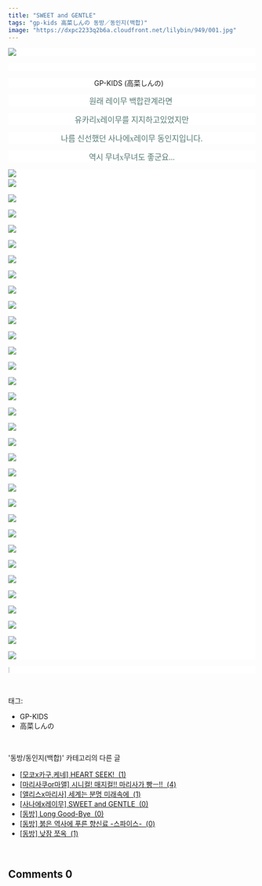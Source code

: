 ```yaml
---
title: "SWEET and GENTLE"
tags: "gp-kids 高菜しんの 동방／동인지(백합)"
image: "https://dxpc2233q2b6a.cloudfront.net/lilybin/949/001.jpg"
---
```

<div class="article">
<div class="area_view">
<p style="text-align: justify; background: white"><img src="{{ site.imgserver3 }}/lilybin/949/001.jpg"/><span style="color:#557a74; font-family:돋움; font-size:9pt">
</span></p><p style="text-align: center; background: white"><br/></p><p style="text-align: center; background: white">GP-KIDS (高菜しんの) 
 </p><p style="text-align: center; background: white"><span style="color:#557a74"><span style="font-family:돋움체; font-size:12pt">원래 레이무 백합관계라면 </span><span style="font-family:Times New Roman; font-size:9pt">
</span></span></p><p style="text-align: center; background: white"><span style="color:#557a74"><span style="font-family:돋움체; font-size:12pt">유카리x레이무를 지지하고있었지만</span><span style="font-family:Times New Roman; font-size:9pt">
</span></span></p><p style="text-align: center; background: white"><span style="color:#557a74"><span style="font-family:돋움체; font-size:12pt">나름 신선했던 사나에x레이무 동인지입니다.</span><span style="font-family:Times New Roman; font-size:9pt">
</span></span></p><p style="text-align: center; background: white"><span style="color:#557a74"><span style="font-family:돋움체; font-size:12pt">역시 무녀x무녀도 좋군요...</span><span style="font-family:Times New Roman; font-size:9pt">
</span></span></p><p style="text-align: justify; background: white"><img src="{{ site.imgserver3 }}/lilybin/949/002.jpg"/><span style="color:#557a74; font-family:돋움; font-size:9pt"><br/><img src="{{ site.imgserver3 }}/lilybin/949/003.jpg"/><br/><br/><img src="{{ site.imgserver3 }}/lilybin/949/004.jpg"/><br/><br/><img src="{{ site.imgserver3 }}/lilybin/949/005.jpg"/><br/><br/><img src="{{ site.imgserver3 }}/lilybin/949/006.jpg"/><br/><br/><img src="{{ site.imgserver3 }}/lilybin/949/007.jpg"/><br/><br/><img src="{{ site.imgserver3 }}/lilybin/949/008.jpg"/><br/><br/><img src="{{ site.imgserver3 }}/lilybin/949/009.jpg"/><br/><br/><img src="{{ site.imgserver3 }}/lilybin/949/010.jpg"/><br/><br/><img src="{{ site.imgserver3 }}/lilybin/949/011.jpg"/><br/><br/><img src="{{ site.imgserver3 }}/lilybin/949/012.jpg"/><br/><br/><img src="{{ site.imgserver3 }}/lilybin/949/013.jpg"/><br/><br/><img src="{{ site.imgserver3 }}/lilybin/949/014.jpg"/><br/><br/><img src="{{ site.imgserver3 }}/lilybin/949/015.jpg"/><br/><br/><img src="{{ site.imgserver3 }}/lilybin/949/016.jpg"/><br/><br/><img src="{{ site.imgserver3 }}/lilybin/949/017.jpg"/><br/><br/><img src="{{ site.imgserver3 }}/lilybin/949/018.jpg"/><br/><br/><img src="{{ site.imgserver3 }}/lilybin/949/019.jpg"/><br/><br/><img src="{{ site.imgserver3 }}/lilybin/949/020.jpg"/><br/><br/><img src="{{ site.imgserver3 }}/lilybin/949/021.jpg"/><br/><br/><img src="{{ site.imgserver3 }}/lilybin/949/022.jpg"/><br/><br/><img src="{{ site.imgserver3 }}/lilybin/949/023.jpg"/><br/><br/><img src="{{ site.imgserver3 }}/lilybin/949/024.jpg"/><br/><br/><img src="{{ site.imgserver3 }}/lilybin/949/025.jpg"/><br/><br/><img src="{{ site.imgserver3 }}/lilybin/949/026.jpg"/><br/><br/><img src="{{ site.imgserver3 }}/lilybin/949/027.jpg"/><br/><br/><img src="{{ site.imgserver3 }}/lilybin/949/028.jpg"/><br/><br/><img src="{{ site.imgserver3 }}/lilybin/949/029.jpg"/><br/><br/><img src="{{ site.imgserver3 }}/lilybin/949/030.jpg"/><br/><br/><img src="{{ site.imgserver3 }}/lilybin/949/031.jpg"/><br/><br/><img src="{{ site.imgserver3 }}/lilybin/949/032.jpg"/><br/><br/><img src="{{ site.imgserver3 }}/lilybin/949/033.jpg"/><br/><br/><img src="{{ site.imgserver3 }}/lilybin/949/034.jpg"/>
</span></p><p style="text-align: justify; background: white"><span style="color:#557a74; font-family:돋움; font-size:9pt">| 
</span></p>
</div></div><br/>
<div class="tagTrail">
<p>태그: </p>
<ul>
<li>GP-KIDS</li>
<li>高菜しんの</li>
</ul>
</div><br/>
<div class="another">
<p>'동방/동인지(백합)' 카테고리의 다른 글</p>
<ul>
<li><a href="/lilybin_952">
[모코x카구,케네] HEART SEEK!  (1)
</a></li>
<li><a href="/lilybin_951">
[마리사쿠or마앨] 시니컬! 매지컬!! 마리사가 빵ㅡ!!  (4)
</a></li>
<li><a href="/lilybin_950">
[앨리스x마리사] 세계는 분명 미래속에  (1)
</a></li>
<li><a href="/lilybin_949">
[사나에x레이무] SWEET and GENTLE  (0)
</a></li>
<li><a href="/lilybin_658">
[동방] Long Good-Bye  (0)
</a></li>
<li><a href="/lilybin_506">
[동방] 붉은 역사에 푸른 향신료 -스파이스-  (0)
</a></li>
<li><a href="/lilybin_357">
[동방] 낮잠 쪼옥  (1)
</a></li>
</ul>
</div><br/>
<div class="comment">
<h2 class="bold">Comments <span id="commentCount949">0</span></h2>
<div style="clear:both;">
<div id="entry949Comment" style="display:block">
</div>
</div>
</div><br/>
<br/>
<p id="refer"></p>
<br/>

